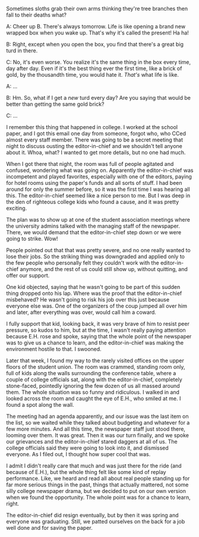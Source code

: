 Sometimes sloths grab their own arms thinking they're tree branches then fall to their deaths what?

A: Cheer up B. There's always tomorrow. Life is like opening a brand new wrapped box when you wake up. That's why it's called the present! Ha ha!

B: Right, except when you open the box, you find that there's a great big turd in there.

C: No, it's even worse. You realize it's the same thing in the box every time, day after day. Even if it's the best thing ever the first time, like a brick of gold, by the thousandth time, you would hate it. <i>That's</i> what life is like.

A: ...

B: Hm. So, what if I get a <i>new</i> turd every day? Are you saying that would be better than getting the same gold brick?

C: ...

I remember this thing that happened in college. I worked at the school paper, and I got this email one day from someone, forgot who, who CCed almost every staff member. There was going to be a secret meeting that night to discuss ousting the editor-in-chief and we shouldn't tell anyone about it. Whoa, what? I wanted to get more details, but no one had much.

When I got there that night, the room was full of people agitated and confused, wondering what was going on. Apparently the editor-in-chief was incompetent and played favorites, especially with one of the editors, paying for hotel rooms using the paper's funds and all sorts of stuff. I had been around for only the summer before, so it was the first time I was hearing all this. The editor-in-chief seemed like a nice person to me. But I was deep in the den of righteous college kids who found a cause, and it was pretty exciting.

The plan was to show up at one of the student association meetings where the university admins talked with the managing staff of the newspaper. There, we would demand that the editor-in-chief step down or we were going to strike. Wow!

People pointed out that that was pretty severe, and no one really wanted to lose their jobs. So the striking thing was downgraded and applied only to the few people who personally felt they couldn't work with the editor-in-chief anymore, and the rest of us could still show up, without quitting, and offer our support.

One kid objected, saying that he wasn't going to be part of this sudden thing dropped onto his lap. Where was the proof that the editor-in-chief misbehaved? He wasn't going to risk his job over this just because everyone else was. One of the organizers of the coup jumped all over him and later, after everything was over, would call him a coward.

I fully support that kid, looking back, it was very brave of him to resist peer pressure, so kudos to him, but at the time, I wasn't really paying attention because E.H. rose and spoke, saying that the whole point of the newspaper was to give us a chance to learn, and the editor-in-chief was making the environment hostile to that. I swooned.

Later that week, I found my way to the rarely visited offices on the upper floors of the student union. The room was crammed, standing room only, full of kids along the walls surrounding the conference table, where a couple of college officials sat, along with the editor-in-chief, completely stone-faced, pointedly ignoring the few dozen of us all massed around them. The whole situation was so funny and ridiculous. I walked in and looked across the room and caught the eye of E.H., who smiled at me. I found a spot along the wall.

The meeting had an agenda apparently, and our issue was the last item on the list, so we waited while they talked about budgeting and whatever for a few more minutes. And all this time, the newspaper staff just stood there, looming over them. It was great. Then it was our turn finally, and we spoke our grievances and the editor-in-chief stared daggers at all of us. The college officials said they were going to look into it, and dismissed everyone. As I filed out, I thought how super cool that was.

I admit I didn't really care that much and was just there for the ride (and because of E.H.), but the whole thing felt like some kind of replay performance. Like, we heard and read all about real people standing up for far more serious things in the past, things that actually mattered, not some silly college newspaper drama, but we decided to put on our own version when we found the opportunity. The whole point was for a chance to learn, right.

The editor-in-chief did resign eventually, but by then it was spring and everyone was graduating. Still, we patted ourselves on the back for a job well done and for saving the paper.

